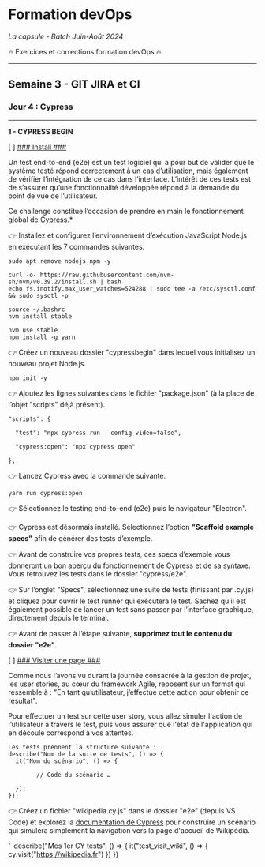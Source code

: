 # Formation devOps
_La capsule - Batch Juin-Août 2024_

:fire: Exercices et corrections formation devOps :fire:

---

## Semaine 3 - GIT JIRA et CI

### Jour 4 : Cypress ###

---

**1 - CYPRESS BEGIN**

[ ] <ins>### Install ###</ins>

Un test end-to-end (e2e) est un test logiciel qui a pour but de valider que le système testé répond 
correctement à un cas d’utilisation, mais également de vérifier l’intégration de ce cas dans l’interface.
L’intérêt de ces tests est de s’assurer qu’une fonctionnalité développée répond à la demande du point de 
vue de l’utilisateur.

Ce challenge constitue l’occasion de prendre en main le fonctionnement global de [Cypress](https://docs.cypress.io/guides/overview/why-cypress).*

👉 Installez et configurez l’environnement d’exécution JavaScript Node.js en exécutant les 7 commandes suivantes.

```
sudo apt remove nodejs npm -y

curl -o- https://raw.githubusercontent.com/nvm-sh/nvm/v0.39.2/install.sh | bash
echo fs.inotify.max_user_watches=524288 | sudo tee -a /etc/sysctl.conf && sudo sysctl -p

source ~/.bashrc
nvm install stable

nvm use stable
npm install -g yarn
```

👉 Créez un nouveau dossier "cypressbegin" dans lequel vous initialisez un nouveau projet Node.js.

```
npm init -y
```

👉 Ajoutez les lignes suivantes dans le fichier "package.json" (à la place de l’objet "scripts" déjà présent).

```
"scripts": {

  "test": "npx cypress run --config video=false",

  "cypress:open": "npx cypress open"

},
```

👉 Lancez Cypress avec la commande suivante.

```
yarn run cypress:open
```

👉 Sélectionnez le testing end-to-end (e2e) puis le navigateur "Electron".

👉 Cypress est désormais installé. Sélectionnez l’option **"Scaffold example specs"** afin de générer des tests d’exemple. 

👉 Avant de construire vos propres tests, ces specs d’exemple vous donneront un bon aperçu du 
fonctionnement de Cypress et de sa syntaxe. Vous retrouvez les tests dans le dossier "cypress/e2e".

👉 Sur l’onglet "Specs", sélectionnez une suite de tests (finissant par .cy.js) et cliquez
pour ouvrir le test runner qui exécutera le test. Sachez qu’il est également possible de lancer 
un test sans passer par l’interface graphique, directement depuis le terminal.

👉 Avant de passer à l’étape suivante, **supprimez tout le contenu du dossier "e2e"**.


[ ] <ins>### Visiter une page ###</ins>

Comme nous l’avons vu durant la journée consacrée à la gestion de projet, les user stories, au cœur du 
framework Agile, reposent sur un format qui ressemble à : "En tant qu’utilisateur, j’effectue cette 
action pour obtenir ce résultat".

Pour effectuer un test sur cette user story, vous allez simuler l'action de l’utilisateur à travers le test, 
puis vous assurer que l'état de l'application qui en découle correspond à vos attentes.

```
Les tests prennent la structure suivante :
describe("Nom de la suite de tests", () => {
  it("Nom du scénario", () => {

        // Code du scénario …

  });
});
```

👉 Créez un fichier "wikipedia.cy.js" dans le dossier "e2e" (depuis VS Code) et explorez la [documentation de Cypress](https://docs.cypress.io/guides/end-to-end-testing/writing-your-first-end-to-end-test)
pour construire un scénario qui simulera simplement la navigation vers la page d'accueil de Wikipédia.

`̀ `
describe("Mes 1er CY tests", () => {
    it("test_visit_wiki", () => {
        cy.visit("https://wikipedia.fr")
    })
})
```

